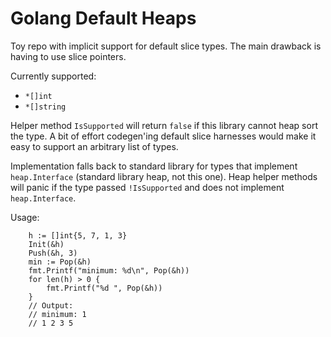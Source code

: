 # Golang Default Heaps

Toy repo with implicit support for default slice types. The main
drawback is having to use slice pointers.

Currently supported:
- `*[]int`
- `*[]string`

Helper method `IsSupported` will return `false` if this library cannot
heap sort the type. A bit of effort codegen'ing default slice
harnesses would make it easy to support an arbitrary list of types.

Implementation falls back to standard library for types that implement
`heap.Interface` (standard library heap, not this one). Heap helper
methods will panic if the type passed `!IsSupported` and does not
implement `heap.Interface`.

Usage:
```golang
	h := []int{5, 7, 1, 3}
	Init(&h)
	Push(&h, 3)
	min := Pop(&h)
	fmt.Printf("minimum: %d\n", Pop(&h))
	for len(h) > 0 {
		fmt.Printf("%d ", Pop(&h))
	}
	// Output:
	// minimum: 1
	// 1 2 3 5
```
